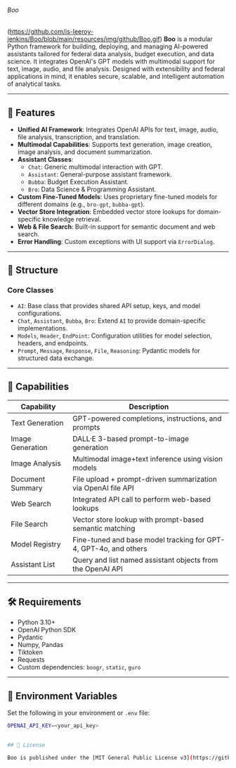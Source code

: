 ###### Boo
![]()(https://github.com/is-leeroy-jenkins/Boo/blob/main/resources/img/github/Boo.gif)
**Boo** is a modular Python framework for building, deploying, and managing AI-powered assistants
tailored for federal data analysis, budget execution, and data science. It integrates OpenAI's GPT
models with multimodal support for text, image, audio, and file analysis. Designed with
extensibility and federal applications in mind, it enables secure, scalable, and intelligent
automation of analytical tasks.

---

## 📌 Features

- **Unified AI Framework**: Integrates OpenAI APIs for text, image, audio, file analysis,
  transcription, and translation.
- **Multimodal Capabilities**: Supports text generation, image creation, image analysis, and
  document summarization.
- **Assistant Classes**:
   - `Chat`: Generic multimodal interaction with GPT.
   - `Assistant`: General-purpose assistant framework.
   - `Bubba`: Budget Execution Assistant.
   - `Bro`: Data Science & Programming Assistant.
- **Custom Fine-Tuned Models**: Uses proprietary fine-tuned models for different domains (e.g.,
  `bro-gpt`, `bubba-gpt`).
- **Vector Store Integration**: Embedded vector store lookups for domain-specific knowledge
  retrieval.
- **Web & File Search**: Built-in support for semantic document and web search.
- **Error Handling**: Custom exceptions with UI support via `ErrorDialog`.

---

## 🧱 Structure

### Core Classes

- `AI`: Base class that provides shared API setup, keys, and model configurations.
- `Chat`, `Assistant`, `Bubba`, `Bro`: Extend `AI` to provide domain-specific implementations.
- `Models`, `Header`, `EndPoint`: Configuration utilities for model selection, headers, and
  endpoints.
- `Prompt`, `Message`, `Response`, `File`, `Reasoning`: Pydantic models for structured data
  exchange.

---

## 🧠 Capabilities

| Capability        | Description                                                                 |
|-------------------|-----------------------------------------------------------------------------|
| Text Generation   | GPT-powered completions, instructions, and prompts                          |
| Image Generation  | DALL·E 3-based prompt-to-image generation                                   |
| Image Analysis    | Multimodal image+text inference using vision models                         |
| Document Summary  | File upload + prompt-driven summarization via OpenAI file API               |
| Web Search        | Integrated API call to perform web-based lookups                            |
| File Search       | Vector store lookup with prompt-based semantic matching                     |
| Model Registry    | Fine-tuned and base model tracking for GPT-4, GPT-4o, and others            |
| Assistant List    | Query and list named assistant objects from the OpenAI API                  |

---

## 🛠️ Requirements

- Python 3.10+
- OpenAI Python SDK
- Pydantic
- Numpy, Pandas
- Tiktoken
- Requests
- Custom dependencies: `boogr`, `static`, `guro`

---

## 🔐 Environment Variables

Set the following in your environment or `.env` file:

```bash
OPENAI_API_KEY=<your_api_key>

  
## 📝 License

Boo is published under the [MIT General Public License v3](https://github.com/is-leeroy-jenkins/Boo/blob/main/LICENSE).


